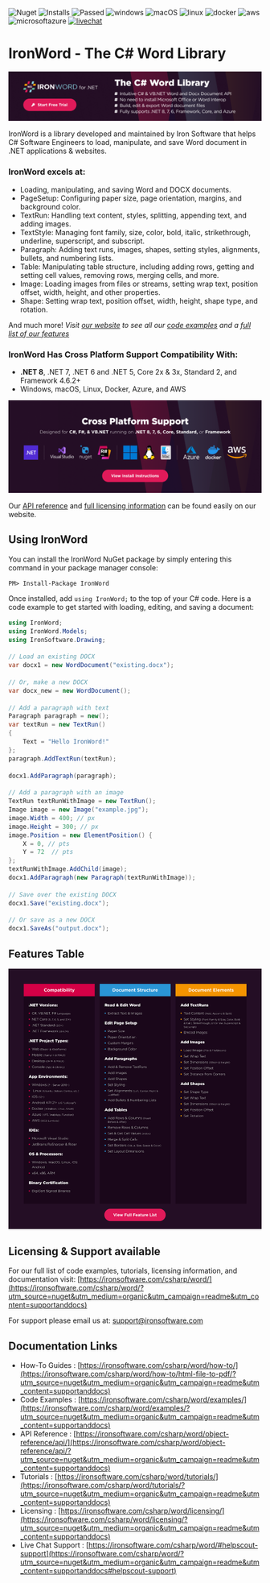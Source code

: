 ![Nuget](https://img.shields.io/nuget/v/IronWord?color=informational&label=latest)  ![Installs](https://img.shields.io/nuget/dt/IronWord?color=informational&label=installs&logo=nuget)  ![Passed](https://img.shields.io/badge/build-%20%E2%9C%93%20522%20tests%20passed%20(0%20failed)%20-107C10?logo=visualstudio) ![windows](https://img.shields.io/badge/%E2%80%8E%20-%20%E2%9C%93-107C10?logo=windows) ![macOS](https://img.shields.io/badge/%E2%80%8E%20-%20%E2%9C%93-107C10?logo=apple) ![linux](https://img.shields.io/badge/%E2%80%8E%20-%20%E2%9C%93-107C10?logo=linux&logoColor=white) ![docker](https://img.shields.io/badge/%E2%80%8E%20-%20%E2%9C%93-107C10?logo=docker&logoColor=white) ![aws](https://img.shields.io/badge/%E2%80%8E%20-%20%E2%9C%93-107C10?logo=amazonaws) ![microsoftazure](https://img.shields.io/badge/%E2%80%8E%20-%20%E2%9C%93-107C10?logo=microsoftazure) [![livechat](https://img.shields.io/badge/Live%20Chat:-24/5-purple?logo=googlechat&logoColor=white)](https://ironsoftware.com/csharp/word/?utm_source=nuget&utm_medium=organic&utm_campaign=readme&utm_content=topshield#helpscout-support)

# IronWord - The C# Word Library

[![IronWord NuGet Trial Banner Image](https://raw.githubusercontent.com/iron-software/iron-nuget-assets/main/IronWord-readme/nuget-trial-banner.png)](https://ironsoftware.com/csharp/word/?utm_source=nuget&utm_medium=organic&utm_campaign=readme&utm_content=topbanner#trial-license)

IronWord is a library developed and maintained by Iron Software that helps C# Software Engineers to load, manipulate, and save Word document in .NET applications & websites.
 
### IronWord excels at:
- Loading, manipulating, and saving Word and DOCX documents.
- PageSetup: Configuring paper size, page orientation, margins, and background color.
- TextRun: Handling text content, styles, splitting, appending text, and adding images.
- TextStyle: Managing font family, size, color, bold, italic, strikethrough, underline, superscript, and subscript.
- Paragraph: Adding text runs, images, shapes, setting styles, alignments, bullets, and numbering lists.
- Table: Manipulating table structure, including adding rows, getting and setting cell values, removing rows, merging cells, and more.
- Image: Loading images from files or streams, setting wrap text, position offset, width, height, and other properties.
- Shape: Setting wrap text, position offset, width, height, shape type, and rotation.

And much more! *Visit [our website](https://ironsoftware.com/csharp/word/?utm_source=nuget&utm_medium=organic&utm_campaign=readme&utm_content=featureslist) to see all our [code examples](https://ironsoftware.com/csharp/word/examples/add-text/?utm_source=nuget&utm_medium=organic&utm_campaign=readme&utm_content=featureslist) and a [full list of our features](https://ironsoftware.com/csharp/word/?utm_source=nuget&utm_medium=organic&utm_campaign=readme&utm_content=featureslist)*

### IronWord Has Cross Platform Support Compatibility With:
- **.NET 8**, .NET 7, .NET 6 and .NET 5, Core 2x & 3x, Standard 2, and Framework 4.6.2+
- Windows, macOS, Linux, Docker, Azure, and AWS

[![IronWord Cross Platform Compatibility Support Image](https://raw.githubusercontent.com/iron-software/iron-nuget-assets/main/IronWord-readme/cross-platform-compatibility.png)](https://ironsoftware.com/csharp/word/docs/?utm_source=nuget&utm_medium=organic&utm_campaign=readme&utm_content=crossplatformbanner)

Our [API reference](https://ironsoftware.com/csharp/word/object-reference/api/?utm_source=nuget&utm_medium=organic&utm_campaign=readme&utm_content=supportanddocs) and [full licensing information](https://ironsoftware.com/csharp/word/licensing/?utm_source=nuget&utm_medium=organic&utm_campaign=readme&utm_content=supportanddocs#trial-license) can be found easily on our website.

## Using IronWord

You can install the IronWord NuGet package by simply entering this command in your package manager console:

```
PM> Install-Package IronWord
```

Once installed, add `using IronWord;` to the top of your C# code. Here is a code example to get started with loading, editing, and saving a document:

```csharp
using IronWord;
using IronWord.Models;
using IronSoftware.Drawing;

// Load an existing DOCX
var docx1 = new WordDocument("existing.docx");

// Or, make a new DOCX
var docx_new = new WordDocument();

// Add a paragraph with text
Paragraph paragraph = new();
var textRun = new TextRun()
{
    Text = "Hello IronWord!"
};
paragraph.AddTextRun(textRun);

docx1.AddParagraph(paragraph);

// Add a paragraph with an image
TextRun textRunWithImage = new TextRun();
Image image = new Image("example.jpg");
image.Width = 400; // px
image.Height = 300; // px
image.Position = new ElementPosition() {
    X = 0, // pts
    Y = 72  // pts
};
textRunWithImage.AddChild(image);
docx1.AddParagraph(new Paragraph(textRunWithImage));

// Save over the existing DOCX
docx1.Save("existing.docx");

// Or save as a new DOCX
docx1.SaveAs("output.docx");
```

## Features Table

[![IronWord Features](https://raw.githubusercontent.com/iron-software/iron-nuget-assets/main/IronWord-readme/features-table.png)](https://ironsoftware.com/csharp/word/?utm_source=nuget&utm_medium=organic&utm_campaign=readme&utm_content=featuresbanner)

## Licensing & Support available
For our full list of code examples, tutorials, licensing information, and documentation visit: [https://ironsoftware.com/csharp/word/](https://ironsoftware.com/csharp/word/?utm_source=nuget&utm_medium=organic&utm_campaign=readme&utm_content=supportanddocs)

For support please email us at: support@ironsoftware.com 

## Documentation Links
- How-To Guides : [https://ironsoftware.com/csharp/word/how-to/](https://ironsoftware.com/csharp/word/how-to/html-file-to-pdf/?utm_source=nuget&utm_medium=organic&utm_campaign=readme&utm_content=supportanddocs)
- Code Examples : [https://ironsoftware.com/csharp/word/examples/](https://ironsoftware.com/csharp/word/examples/?utm_source=nuget&utm_medium=organic&utm_campaign=readme&utm_content=supportanddocs)
- API Reference : [https://ironsoftware.com/csharp/word/object-reference/api/](https://ironsoftware.com/csharp/word/object-reference/api/?utm_source=nuget&utm_medium=organic&utm_campaign=readme&utm_content=supportanddocs)
- Tutorials : [https://ironsoftware.com/csharp/word/tutorials/](https://ironsoftware.com/csharp/word/tutorials/?utm_source=nuget&utm_medium=organic&utm_campaign=readme&utm_content=supportanddocs)
- Licensing : [https://ironsoftware.com/csharp/word/licensing/](https://ironsoftware.com/csharp/word/licensing/?utm_source=nuget&utm_medium=organic&utm_campaign=readme&utm_content=supportanddocs)
- Live Chat Support : [https://ironsoftware.com/csharp/word/#helpscout-support](https://ironsoftware.com/csharp/word/?utm_source=nuget&utm_medium=organic&utm_campaign=readme&utm_content=supportanddocs#helpscout-support)
